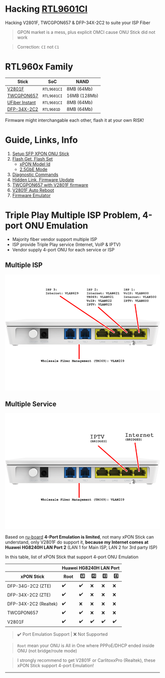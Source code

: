 # Hacking [RTL9601CI](https://www.google.com/search?q=rtl9601ci+datasheet)
Hacking V2801F, TWCGPON657 & DFP-34X-2C2 to suite your ISP Fiber

> GPON market is a mess, plus explicit OMCI cause ONU Stick did not work

> Correction: `CI` not `C1`


# RTL960x Family
| Stick | SoC | NAND |
|-------|-----|------|
| [V2801F](https://www.baudcom.com.cn/epon-gpon-onu-stick-sfp-module-with-mac-inside.html) | `RTL9601CI` | 8MB (64Mb) |
| [TWCGPON657](https://item.taobao.com/item.htm?spm=a1z09.2.0.0.c0552e8d7UBYLF&id=597031866488) | `RTL9601CI` | 16MB (128Mb) | 
| [UFiber Instant](https://store.ui.com/collections/operator-ufiber/products/uf-instant) | `RTL9601CI` | 8MB (64Mb) |
| [DFP-34X-2C2](https://www.aliexpress.com/item/4000086970977.html) | `RTL9601D` | 8MB (64Mb) |

Firmware might interchangable each other, flash it at your own RISK!

# Guide, Links, Info
1. [Setup SFP XPON ONU Stick](Docs/Setup_Stick.md)
2. [Flash Get, Flash Set](Docs/FLASH_GETSET_INFO.md)
    * [xPON Model Id](Docs/FLASH_GETSET_INFO.md#pon_vendor_id-4-ascii-character-maximum)
    * [2.5GbE Mode](Docs/FLASH_GETSET_INFO.md#lan_sds_mode-min-1-max-5)
4. [Diagnostic Commands](Docs/DIAG.md)
5. [Hidden Link, Firmware Update](Docs/Useful_Links.md)
6. [TWCGPON657 with V2801F firmware](Docs/TWCGPON657.md)
7. [V2801F Auto Reboot](Docs/V2801F.md)
8. [Firmware Emulator](Tools/emulator)

# Triple Play Multiple ISP Problem, 4-port ONU Emulation
* Majority fiber vendor support multiple ISP
* ISP provide Triple Play service (Internet, VoIP & IPTV)
* Vendor supply 4-port ONU for each service or ISP

## Multiple ISP
![HG8240H5](Docs/Images/Ports%20Provisioning%20Multiple%20ISP.png)

## Multiple Service
![HG8240H5](Docs/Images/Ports%20Provisioning%20Multi%20Port%20Service.png)

Based on [ru-board](http://forum.ru-board.com/topic.cgi?forum=8&topic=80480&start=1360#2) **4-Port Emulation is limited**, not many xPON Stick can understand, only V2801F do support it, **because my Internet comes at Huawei HG8240H LAN Port 2** (LAN 1 for Main ISP, LAN 2 for 3rd party ISP)

In this table, list of xPON Stick that support 4-port ONU Emulation
<table>
    <thead>
        <tr>
            <th></th>
            <th colspan="5">Huawei HG8240H LAN Port</th>
        </tr>
        <tr>
            <th>xPON Stick</th>
            <th>Root</th>
            <th>1️⃣</th>
            <th>2️⃣</th>
            <th>3️⃣</th>
            <th>4️⃣</th>
        </tr>
    </thead>
    <tbody>
        <tr>
            <td>DFP-34G-2C2 (ZTE)</td>
            <td>✔️</td>
            <td>✔️</td>
            <td>❌</td>
            <td>❌</td>
            <td>❌</td>
        </tr>
        <tr>
            <td>DFP-34X-2C2 (ZTE)</td>
            <td>✔️</td>
            <td>✔️</td>
            <td>❌</td>
            <td>❌</td>
            <td>❌</td>
        </tr>
        <tr>
            <td>DFP-34X-2C2 (Realtek)</td>
            <td>✔️</td>
            <td>❌</td>
            <td>❌</td>
            <td>❌</td>
            <td>❌</td>
        </tr>
        <tr>
            <td>TWCGPON657</td>
            <td>✔️</td>
            <td>✔️</td>
            <td>❌</td>
            <td>❌</td>
            <td>❌</td>
        </tr>
        <tr>
            <td>V2801F</td>
            <td>✔️</td>
            <td>✔️</td>
            <td>✔️</td>
            <td>✔️</td>
            <td>✔️</td>
        </tr>
    </tbody>
</table>

> ✔️ Port Emulation Support |
> ❌ Not Supported

> `Root` mean your ONU is All in One where PPPoE/DHCP ended inside ONU (not bridge/route mode)

> I strongly recommend to get V2801F or CarlitoxxPro (Realtek), these xPON Stick support 4-port Emulation!

---
